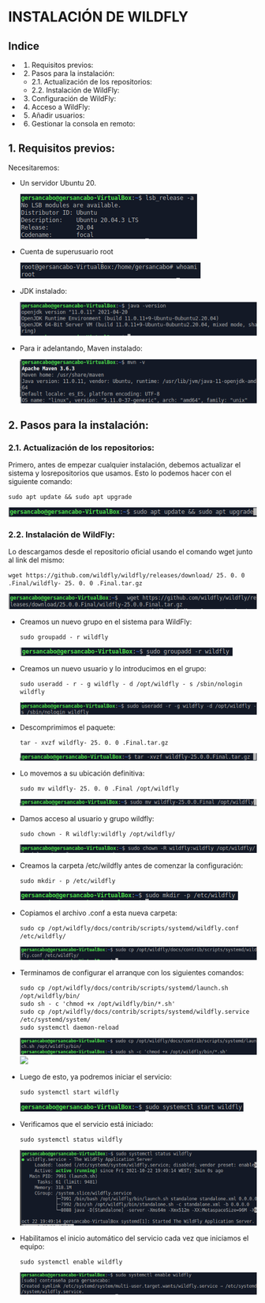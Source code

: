 # INSTALACIÓN DE WILDFLY

## Indice

- 1. Requisitos previos:
- 2. Pasos para la instalación:
   - 2.1. Actualización de los repositorios:
   - 2.2. Instalación de WildFly:
- 3. Configuración de WildFly:
- 4. Acceso a WildFly:
- 5. Añadir usuarios:
- 6. Gestionar la consola en remoto:

## 1. Requisitos previos:

Necesitaremos:

- Un servidor Ubuntu 20.

  ![](https://github.com/GersanCabo/Uso-de-Git/blob/main/img/Instalacion%20Wildfly/1.1.1.png)

- Cuenta de superusuario root

    ![](https://github.com/GersanCabo/Uso-de-Git/blob/main/img/Instalacion%20Wildfly/1.1.2.png)

- JDK instalado:

  ![](https://github.com/GersanCabo/Uso-de-Git/blob/main/img/Instalacion%20Wildfly/1.1.3.png)

- Para ir adelantando, Maven instalado:

  ![](https://github.com/GersanCabo/Uso-de-Git/blob/main/img/Instalacion%20Wildfly/1.1.4.png)
  
## 2. Pasos para la instalación:

### 2.1. Actualización de los repositorios:

Primero, antes de empezar cualquier instalación, debemos actualizar el sistema y losrepositorios que usamos. Esto lo podemos hacer con el siguiente comando:

```
sudo apt update && sudo apt upgrade
```

![](https://github.com/GersanCabo/Uso-de-Git/blob/main/img/Instalacion%20Wildfly/2.1.1.png)

### 2.2. Instalación de WildFly:

Lo descargamos desde el repositorio oficial usando el comando wget junto al link del mismo:

```
wget https://github.com/wildfly/wildfly/releases/download/ 25. 0. 0 .Final/wildfly- 25. 0. 0 .Final.tar.gz
```

![](https://github.com/GersanCabo/Uso-de-Git/blob/main/img/Instalacion%20Wildfly/2.2.1.png)

- Creamos un nuevo grupo en el sistema para WildFly:

  ```
  sudo groupadd - r wildfly
  ```
  ![](https://github.com/GersanCabo/Uso-de-Git/blob/main/img/Instalacion%20Wildfly/2.2.2.png)

- Creamos un nuevo usuario y lo introducimos en el grupo:

  ```
  sudo useradd - r - g wildfly - d /opt/wildfly - s /sbin/nologin wildfly
  ```
  
  ![](https://github.com/GersanCabo/Uso-de-Git/blob/main/img/Instalacion%20Wildfly/2.2.3.png)

- Descomprimimos el paquete:

  ```
  tar - xvzf wildfly- 25. 0. 0 .Final.tar.gz
  ```
  
  ![](https://github.com/GersanCabo/Uso-de-Git/blob/main/img/Instalacion%20Wildfly/2.2.4.png)

- Lo movemos a su ubicación definitiva:

  ```
  sudo mv wildfly- 25. 0. 0 .Final /opt/wildfly
  ```
  
  ![](https://github.com/GersanCabo/Uso-de-Git/blob/main/img/Instalacion%20Wildfly/2.2.5.png)

- Damos acceso al usuario y grupo wildfly:

  ```
  sudo chown - R wildfly:wildfly /opt/wildfly/
  ```
  
  ![](https://github.com/GersanCabo/Uso-de-Git/blob/main/img/Instalacion%20Wildfly/2.2.6.png)

- Creamos la carpeta /etc/wildfly antes de comenzar la configuración:

  ```
  sudo mkdir - p /etc/wildfly
  ```
  
  ![](https://github.com/GersanCabo/Uso-de-Git/blob/main/img/Instalacion%20Wildfly/2.2.7.png)
  
- Copiamos el archivo .conf a esta nueva carpeta:

  ```
  sudo cp /opt/wildfly/docs/contrib/scripts/systemd/wildfly.conf /etc/wildfly/
  ```
  
  ![](https://github.com/GersanCabo/Uso-de-Git/blob/main/img/Instalacion%20Wildfly/2.2.8.png)

- Terminamos de configurar el arranque con los siguientes comandos:

  ```
  sudo cp /opt/wildfly/docs/contrib/scripts/systemd/launch.sh /opt/wildfly/bin/
  sudo sh - c 'chmod +x /opt/wildfly/bin/*.sh'
  sudo cp /opt/wildfly/docs/contrib/scripts/systemd/wildfly.service /etc/systemd/system/
  sudo systemctl daemon-reload
  ```
  
  ![](https://github.com/GersanCabo/Uso-de-Git/blob/main/img/Instalacion%20Wildfly/2.2.8.1.png)
  ![](https://github.com/GersanCabo/Uso-de-Git/blob/main/img/Instalacion%20Wildfly/2.2.8.2png)

- Luego de esto, ya podremos iniciar el servicio:

  ```
  sudo systemctl start wildfly
  ```
  
  ![](https://github.com/GersanCabo/Uso-de-Git/blob/main/img/Instalacion%20Wildfly/2.2.9.png)

- Verificamos que el servicio está iniciado:

  ```
  sudo systemctl status wildfly
  ```
  
  ![](https://github.com/GersanCabo/Uso-de-Git/blob/main/img/Instalacion%20Wildfly/2.2.10.png)

- Habilitamos el inicio automático del servicio cada vez que iniciamos el equipo:

  ```
  sudo systemctl enable wildfly
  ```
  
  ![](https://github.com/GersanCabo/Uso-de-Git/blob/main/img/Instalacion%20Wildfly/2.2.11.png)
